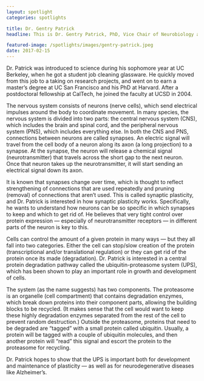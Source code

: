 ```yaml
---
layout: spotlight
categories: spotlights

title: Dr. Gentry Patrick
headline: This is Dr. Gentry Patrick, PhD, Vice Chair of Neurobiology at the University of California, San Diego. He studies how synapses (connections between neurons) are formed and maintained in the central nervous system (CNS) of mammals.

featured-image: /spotlights/images/gentry-patrick.jpeg
date: 2017-02-15
---
```


Dr. Patrick was introduced to science during his sophomore year at UC Berkeley, when he got a student job cleaning glassware. He quickly moved from this job to a taking on research projects, and went on to earn a master’s degree at UC San Francisco and his PhD at Harvard. After a postdoctoral fellowship at CalTech, he joined the faculty at UCSD in 2004.

The nervous system consists of neurons (nerve cells), which send electrical impulses around the body to coordinate movement. In many species, the nervous system is divided into two parts: the central nervous system (CNS), which includes the brain and spinal cord, and the peripheral nervous system (PNS), which includes everything else. In both the CNS and PNS, connections between neurons are called synapses. An electric signal will travel from the cell body of a neuron along its axon (a long projection) to a synapse. At the synapse, the neuron will release a chemical signal (neurotransmitter) that travels across the short gap to the next neuron. Once that neuron takes up the neurotransmitter, it will start sending an electrical signal down its axon.

It is known that synapses change over time, which is thought to reflect strengthening of connections that are used repeatedly and pruning (removal) of connections that aren’t used. This is called synaptic plasticity, and Dr. Patrick is interested in how synaptic plasticity works. Specifically, he wants to understand how neurons can be so specific in which synapses to keep and which to get rid of. He believes that very tight control over protein expression — especially of neurotransmitter receptors — in different parts of the neuron is key to this.

Cells can control the amount of a given protein in many ways — but they all fall into two categories. Either the cell can stop/slow creation of the protein (transcriptional and/or translational regulation) or they can get rid of the protein once its made (degradation). Dr. Patrick is interested in a central protein degradation pathway called the ubiquitin-proteasome system (UPS), which has been shown to play an important role in growth and development of cells.

The system (as the name suggests) has two components. The proteasome is an organelle (cell compartment) that contains degradation enzymes, which break down proteins into their component parts, allowing the building blocks to be recycled. (It makes sense that the cell would want to keep these highly degradation enzymes separated from the rest of the cell to prevent random destruction.) Outside the proteasome, proteins that need to be degraded are “tagged” with a small protein called ubiquitin. Usually, a protein will be tagged with a couple of ubiquitin molecules, and then another protein will “read” this signal and escort the protein to the proteasome for recycling.

Dr. Patrick hopes to show that the UPS is important both for development and maintenance of plasticity — as well as for neurodegenerative diseases like Alzheimer’s.